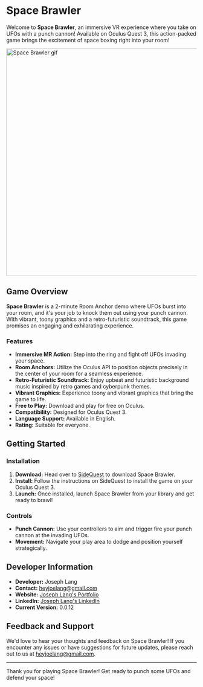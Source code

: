 # Space Brawler

Welcome to **Space Brawler**, an immersive VR experience where you take on UFOs with a punch cannon! Available on Oculus Quest 3, this action-packed game brings the excitement of space boxing right into your room!

<a id="spaceBrawlerGif" href="https://youtu.be/Eb4wPB49fUk?si=b15C4f5yGYqhfC99">
    <img src="https://github.com/HeyJoeLang/SpaceBrawler/blob/main/ReadmeResources/SpaceBrawlerGif.gif" alt="Space Brawler gif" title="Space Brawler gif" width="602"/>
</a>

## Game Overview

**Space Brawler** is a 2-minute Room Anchor demo where UFOs burst into your room, and it's your job to knock them out using your punch cannon. With vibrant, toony graphics and a retro-futuristic soundtrack, this game promises an engaging and exhilarating experience.

### Features

- **Immersive MR Action:** Step into the ring and fight off UFOs invading your space.
- **Room Anchors:** Utilize the Oculus API to position objects precisely in the center of your room for a seamless experience.
- **Retro-Futuristic Soundtrack:** Enjoy upbeat and futuristic background music inspired by retro games and cyberpunk themes. 
- **Vibrant Graphics:** Experience toony and vibrant graphics that bring the game to life.
- **Free to Play:** Download and play for free on Oculus.
- **Compatibility:** Designed for Oculus Quest 3.
- **Language Support:** Available in English.
- **Rating:** Suitable for everyone.

## Getting Started

### Installation

1. **Download:** Head over to [SideQuest](https://sidequestvr.com/app/35281/space-brawler) to download Space Brawler.
2. **Install:** Follow the instructions on SideQuest to install the game on your Oculus Quest 3.
3. **Launch:** Once installed, launch Space Brawler from your library and get ready to brawl!

### Controls

- **Punch Cannon:** Use your controllers to aim and trigger fire your punch cannon at the invading UFOs.
- **Movement:** Navigate your play area to dodge and position yourself strategically.

## Developer Information

- **Developer:** Joseph Lang
- **Contact:** [heyjoelang@gmail.com](mailto:heyjoelang@gmail.com)
- **Website:** [Joseph Lang's Portfolio](https://www.heyjoelang.github.io/)
- **LinkedIn:** [Joseph Lang's LinkedIn](https://www.linkedin.com/in/heyjoelang/)
- **Current Version:** 0.0.12

## Feedback and Support

We'd love to hear your thoughts and feedback on Space Brawler! If you encounter any issues or have suggestions for future updates, please reach out to us at [heyjoelang@gmail.com](mailto:heyjoelang@gmail.com).

---

Thank you for playing Space Brawler! Get ready to punch some UFOs and defend your space!
